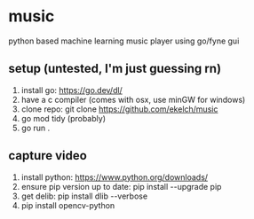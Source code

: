 # music
python based machine learning music player using go/fyne gui

## setup (untested, I'm just guessing rn)
1) install go: https://go.dev/dl/
2) have a c compiler (comes with osx, use minGW for windows)
3) clone repo: git clone https://github.com/ekelch/music
4) go mod tidy (probably)
5) go run .

## capture video
1) install python: https://www.python.org/downloads/
2) ensure pip version up to date: pip install --upgrade pip
3) get delib: pip install dlib --verbose
4) pip install opencv-python
